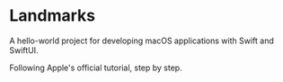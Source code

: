 # Landmarks

A hello-world project for developing macOS applications with Swift and SwiftUI.

Following Apple's official tutorial, step by step.

